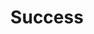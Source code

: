 ---
title: "Success"
description: "Your message was sent successfully. We’ll get back to you as soon as possible. Thank you."
header_image: "/svg/header/header-thanks.svg"
draft: false
weight: 0
type: "singles"
layout: "thanks"
titletag: "message sent"
contactformtitle: "Send another message"
robots_noindex: true
---